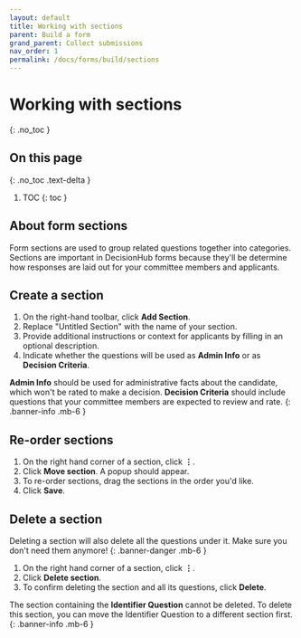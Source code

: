 ```yaml
---
layout: default
title: Working with sections
parent: Build a form
grand_parent: Collect submissions
nav_order: 1
permalink: /docs/forms/build/sections
---
```


# Working with sections

{: .no_toc }

## On this page

{: .no_toc .text-delta }

1. TOC
   {: toc }

## About form sections

Form sections are used to group related questions together into categories. Sections are important in DecisionHub forms because they'll be determine how responses are laid out for your committee members and applicants.

## Create a section

1. On the right-hand toolbar, click **Add Section**.
2. Replace "Untitled Section" with the name of your section.
3. Provide additional instructions or context for applicants by filling in an optional description.
4. Indicate whether the questions will be used as **Admin Info** or as **Decision Criteria**.

**Admin Info** should be used for administrative facts about the candidate, which won't be rated to make a decision. **Decision Criteria** should include questions that your committee members are expected to review and rate.
{: .banner-info .mb-6 }

## Re-order sections

1. On the right hand corner of a section, click **⋮**.
2. Click **Move section**. A popup should appear.
3. To re-order sections, drag the sections in the order you'd like.
4. Click **Save**.

## Delete a section

Deleting a section will also delete all the questions under it. Make sure you don't need them anymore!
{: .banner-danger .mb-6 }

1. On the right hand corner of a section, click **⋮**.
2. Click **Delete section**.
3. To confirm deleting the section and all its questions, click **Delete**.

The section containing the **Identifier Question** cannot be deleted. To delete this section, you can move the Identifier Question to a different section first.
{: .banner-info .mb-6 }
